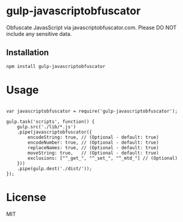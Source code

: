 # gulp-javascriptobfuscator

Obfuscate JavasScript via javascriptobfuscator.com. Please DO NOT include any sensitive data.

Installation
----
    npm install gulp-javascriptobfuscator
Usage
====
<pre><code>
var javascriptobfuscator = require('gulp-javascriptobfuscator');

gulp.task('scripts', function() {
    gulp.src('./lib/*.js')
    .pipe(javascriptobfuscator({
        encodeString: true, // (Optional - default: true)
        encodeNumber: true, // (Optional - default: true)
        replaceNames: true, // (Optional - default: true)
        moveString: true,   // (Optional - default: true)
        exclusions: ["^_get_", "^_set_", "^_mtd_"] // (Optional)
    }))
    .pipe(gulp.dest('./dist/'));
});
</code></pre>

# License

MIT
